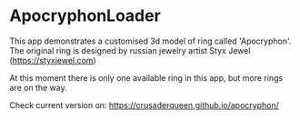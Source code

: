 # ApocryphonLoader 

This app demonstrates a customised 3d model of ring called 'Apocryphon'. The original ring is designed by russian jewelry artist Styx Jewel (https://styxjewel.com)

At this moment there is only one available ring in this app, but more rings are on the way.

Check current version on: https://crusaderqueen.github.io/apocryphon/
